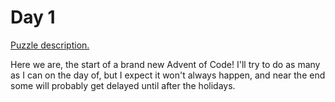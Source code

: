 # Day 1

[Puzzle description.](https://adventofcode.com/2023/day/1)

Here we are, the start of a brand new Advent of Code! I'll try to do as many as I can on the day of,
but I expect it won't always happen, and near the end some will probably get delayed until after the
holidays.
